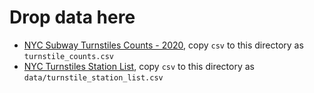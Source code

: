 # Drop data here

* [NYC Subway Turnstiles Counts - 2020](https://qri.cloud/nyc-transit-data/turnstile_daily_counts_2020), copy `csv` to this directory as `turnstile_counts.csv`
* [NYC Turnstiles Station List](https://qri.cloud/nyc-transit-data/stationscsv), copy `csv` to this directory as `data/turnstile_station_list.csv`
